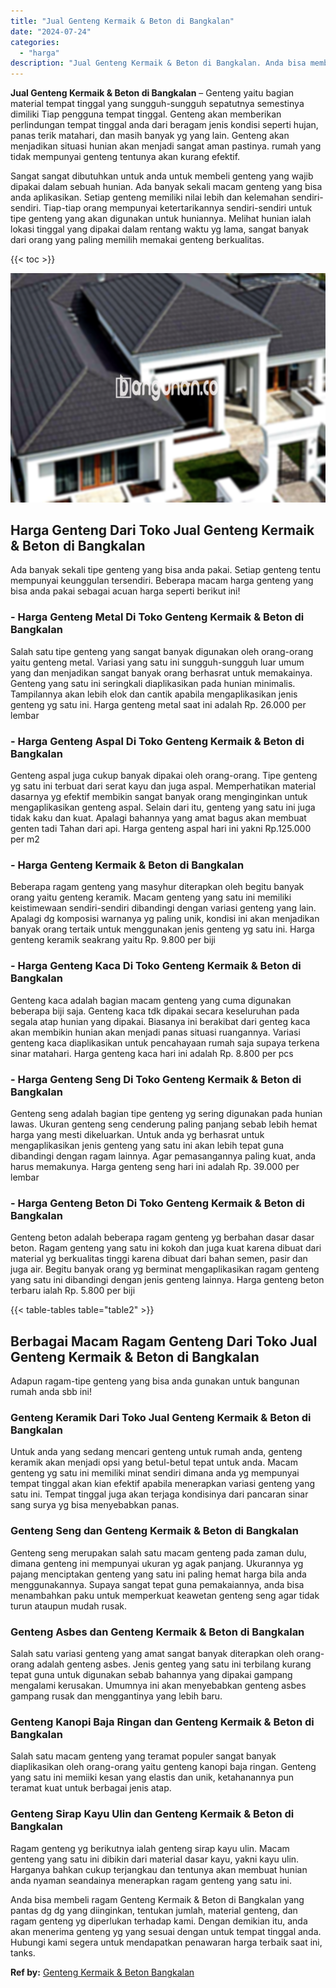 ```yaml
---
title: "Jual Genteng Kermaik & Beton di Bangkalan"
date: "2024-07-24"
categories: 
  - "harga"
description: "Jual Genteng Kermaik & Beton di Bangkalan. Anda bisa membeli ragam Genteng Kermaik & Beton di Bangkalan yang pantas dg dg yang diinginkan, tentukan jumlah, m..."
---
```


**Jual Genteng Kermaik & Beton di Bangkalan** – Genteng yaitu bagian material tempat tinggal yang sungguh-sungguh sepatutnya semestinya dimiliki Tiap pengguna tempat tinggal. Genteng akan memberikan perlindungan tempat tinggal anda dari beragam jenis kondisi seperti hujan, panas terik matahari, dan masih banyak yg yang lain. Genteng akan menjadikan situasi hunian akan menjadi sangat aman pastinya. rumah yang tidak mempunyai genteng tentunya akan kurang efektif.

Sangat sangat dibutuhkan untuk anda untuk membeli genteng yang wajib dipakai dalam sebuah hunian. Ada banyak sekali macam genteng yang bisa anda aplikasikan. Setiap genteng memiliki nilai lebih dan kelemahan sendiri-sendiri. Tiap-tiap orang mempunyai ketertarikannya sendiri-sendiri untuk tipe genteng yang akan digunakan untuk huniannya. Melihat hunian ialah lokasi tinggal yang dipakai dalam rentang waktu yg lama, sangat banyak dari orang yang paling memilih memakai genteng berkualitas.

{{< toc >}}

![Jual Genteng Kermaik & Beton di Bangkalan](/images/genteng-minimalis-murah20.png)

## Harga Genteng Dari Toko Jual Genteng Kermaik & Beton di Bangkalan

Ada banyak sekali tipe genteng yang bisa anda pakai. Setiap genteng tentu mempunyai keunggulan tersendiri. Beberapa macam harga genteng yang bisa anda pakai sebagai acuan harga seperti berikut ini!

### \- Harga Genteng Metal Di Toko Genteng Kermaik & Beton di Bangkalan

Salah satu tipe genteng yang sangat banyak digunakan oleh orang-orang yaitu genteng metal. Variasi yang satu ini sungguh-sungguh luar umum yang dan menjadikan sangat banyak orang berhasrat untuk memakainya. Genteng yang satu ini seringkali diaplikasikan pada hunian minimalis. Tampilannya akan lebih elok dan cantik apabila mengaplikasikan jenis genteng yg satu ini. Harga genteng metal saat ini adalah Rp. 26.000 per lembar

### \- Harga Genteng Aspal Di Toko Genteng Kermaik & Beton di Bangkalan

Genteng aspal juga cukup banyak dipakai oleh orang-orang. Tipe genteng yg satu ini terbuat dari serat kayu dan juga aspal. Memperhatikan material dasarnya yg efektif membikin sangat banyak orang menginginkan untuk mengaplikasikan genteng aspal. Selain dari itu, genteng yang satu ini juga tidak kaku dan kuat. Apalagi bahannya yang amat bagus akan membuat genten tadi Tahan dari api. Harga genteng aspal hari ini yakni Rp.125.000 per m2

### \- Harga Genteng Kermaik & Beton di Bangkalan

Beberapa ragam genteng yang masyhur diterapkan oleh begitu banyak orang yaitu genteng keramik. Macam genteng yang satu ini memiliki keistimewaan sendiri-sendiri dibandingi dengan variasi genteng yang lain. Apalagi dg komposisi warnanya yg paling unik, kondisi ini akan menjadikan banyak orang tertaik untuk menggunakan jenis genteng yg satu ini. Harga genteng keramik seakrang yaitu Rp. 9.800 per biji

### \- Harga Genteng Kaca Di Toko Genteng Kermaik & Beton di Bangkalan

Genteng kaca adalah bagian macam genteng yang cuma digunakan beberapa biji saja. Genteng kaca tdk dipakai secara keseluruhan pada segala atap hunian yang dipakai. Biasanya ini berakibat dari genteg kaca akan membikin hunian akan menjadi panas situasi ruangannya. Variasi genteng kaca diaplikasikan untuk pencahayaan rumah saja supaya terkena sinar matahari. Harga genteng kaca hari ini adalah Rp. 8.800 per pcs

### \- Harga Genteng Seng Di Toko Genteng Kermaik & Beton di Bangkalan

Genteng seng adalah bagian tipe genteng yg sering digunakan pada hunian lawas. Ukuran genteng seng cenderung paling panjang sebab lebih hemat harga yang mesti dikeluarkan. Untuk anda yg berhasrat untuk mengaplikasikan jenis genteng yang satu ini akan lebih tepat guna dibandingi dengan ragam lainnya. Agar pemasangannya paling kuat, anda harus memakunya. Harga genteng seng hari ini adalah Rp. 39.000 per lembar

### \- Harga Genteng Beton Di Toko Genteng Kermaik & Beton di Bangkalan

Genteng beton adalah beberapa ragam genteng yg berbahan dasar dasar beton. Ragam genteng yang satu ini kokoh dan juga kuat karena dibuat dari material yg berkualitas tinggi karena dibuat dari bahan semen, pasir dan juga air. Begitu banyak orang yg berminat mengaplikasikan ragam genteng yang satu ini dibandingi dengan jenis genteng lainnya. Harga genteng beton terbaru ialah Rp. 5.800 per biji

{{< table-tables table="table2" >}}

## Berbagai Macam Ragam Genteng Dari Toko Jual Genteng Kermaik & Beton di Bangkalan

Adapun ragam-tipe genteng yang bisa anda gunakan untuk bangunan rumah anda sbb ini!

### Genteng Keramik Dari Toko Jual Genteng Kermaik & Beton di Bangkalan

Untuk anda yang sedang mencari genteng untuk rumah anda, genteng keramik akan menjadi opsi yang betul-betul tepat untuk anda. Macam genteng yg satu ini memiliki minat sendiri dimana anda yg mempunyai tempat tinggal akan kian efektif apabila menerapkan variasi genteng yang satu ini. Tempat tinggal juga akan terjaga kondisinya dari pancaran sinar sang surya yg bisa menyebabkan panas.

### Genteng Seng dan Genteng Kermaik & Beton di Bangkalan

Genteng seng merupakan salah satu macam genteng pada zaman dulu, dimana genteng ini mempunyai ukuran yg agak panjang. Ukurannya yg pajang menciptakan genteng yang satu ini paling hemat harga bila anda menggunakannya. Supaya sangat tepat guna pemakaiannya, anda bisa menambahkan paku untuk memperkuat keawetan genteng seng agar tidak turun ataupun mudah rusak.

### Genteng Asbes dan Genteng Kermaik & Beton di Bangkalan

Salah satu variasi genteng yang amat sangat banyak diterapkan oleh orang-orang adalah genteng asbes. Jenis genteg yang satu ini terbilang kurang tepat guna untuk digunakan sebab bahannya yang dipakai gampang mengalami kerusakan. Umumnya ini akan menyebabkan genteng asbes gampang rusak dan menggantinya yang lebih baru.

### Genteng Kanopi Baja Ringan dan Genteng Kermaik & Beton di Bangkalan

Salah satu macam genteng yang teramat populer sangat banyak diaplikasikan oleh orang-orang yaitu genteng kanopi baja ringan. Genteng yang satu ini memiiki kesan yang elastis dan unik, ketahanannya pun teramat kuat untuk berbagai jenis atap.

### Genteng Sirap Kayu Ulin dan Genteng Kermaik & Beton di Bangkalan

Ragam genteng yg berikutnya ialah genteng sirap kayu ulin. Macam genteng yang satu ini dibikin dari material dasar kayu, yakni kayu ulin. Harganya bahkan cukup terjangkau dan tentunya akan membuat hunian anda nyaman seandainya menerapkan ragam genteng yang satu ini.

Anda bisa membeli ragam Genteng Kermaik & Beton di Bangkalan yang pantas dg dg yang diinginkan, tentukan jumlah, material genteng, dan ragam genteng yg diperlukan terhadap kami. Dengan demikian itu, anda akan menerima genteng yg yang sesuai dengan untuk tempat tinggal anda. Hubungi kami segera untuk mendapatkan penawaran harga terbaik saat ini, tanks.

**Ref by:**  [Genteng Kermaik & Beton  Bangkalan](https://id.wikipedia.org/wiki/Genteng)
